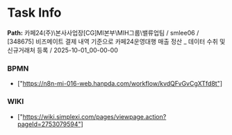 # Task Info

**Path:** 카페24(주)\본사사업장\[CG]MI본부\MIH그룹\밸류업팀 / smlee06 / [348675] 비즈메이트 결제 내역 기준으로 카페24운영대행 매출 정산 _ 데이터 수취 및 신규거래처 등록 / 2025-10-01_00-00-00

### BPMN
- ["https://n8n-mi-016-web.hanpda.com/workflow/kvdQFvGvCgXTfd8t"]

### WIKI
- ["https://wiki.simplexi.com/pages/viewpage.action?pageId=2753079594"]


